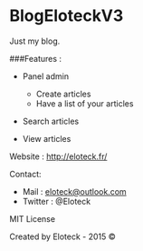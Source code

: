 # BlogEloteckV3
Just my blog.

###Features :
  - Panel admin
    - Create articles
    - Have a list of your articles
  
  - Search articles
  - View articles


Website : http://eloteck.fr/

Contact:
  - Mail :    eloteck@outlook.com
  - Twitter : @Eloteck

MIT License

Created by Eloteck - 2015 ©
